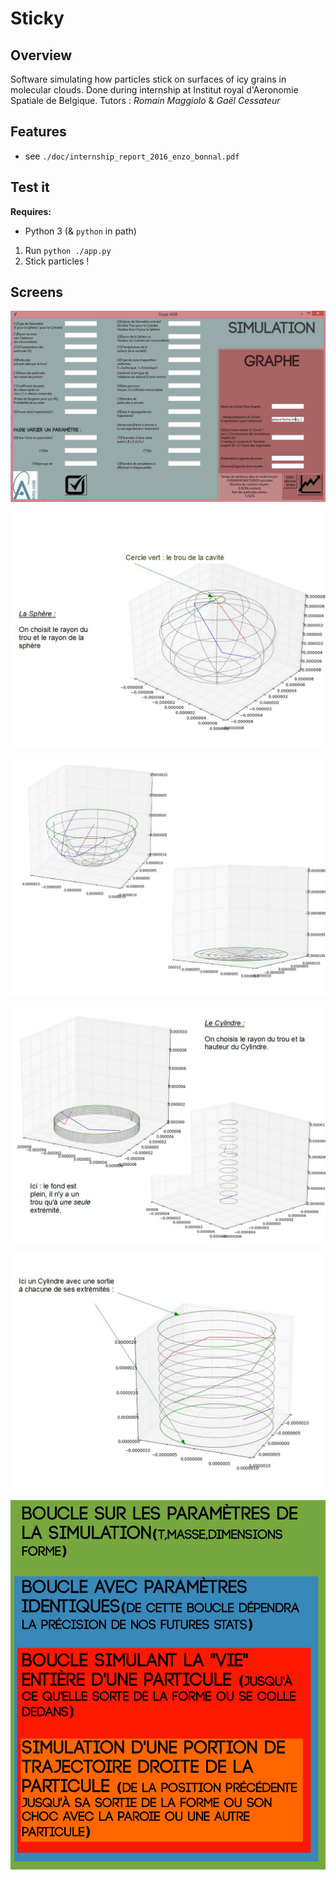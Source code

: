 
# Sticky
## Overview
Software simulating how particles stick on surfaces of icy grains in molecular clouds. Done during internship at Institut royal d'Aeronomie Spatiale de Belgique. 
Tutors : *Romain Maggiolo* & *Gaël Cessateur*

## Features
- see `./doc/internship_report_2016_enzo_bonnal.pdf`


## Test it
**Requires:** 
- Python 3 (& `python` in path)

1. Run `python ./app.py`
2. Stick particles !
## Screens
![](https://github.com/EnzoBnl/Sticky/blob/master/screens/ui.png)

![](https://github.com/EnzoBnl/Sticky/blob/master/screens/1.jpg)

![](https://github.com/EnzoBnl/Sticky/blob/master/screens/2.jpg)

![](https://github.com/EnzoBnl/Sticky/blob/master/screens/3.jpg)

![](https://github.com/EnzoBnl/Sticky/blob/master/screens/4.jpg)

![](https://github.com/EnzoBnl/Sticky/blob/master/screens/program_loops_schema.png)

